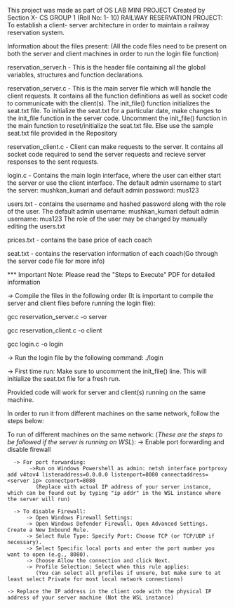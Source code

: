 This project was made as part of OS LAB MINI PROJECT 
Created by Section X- CS GROUP 1 (Roll No: 1- 10)
RAILWAY RESERVATION PROJECT: To establish a client- server architecture in order to maintain a railway reservation system.

Information about the files present:
(All the code files need to be present on both the server and client machines in order to run the login file function)

reservation_server.h - This is the header file containing all the global variables, structures and function declarations.

reservation_server.c - This is the main server file which will handle the client requests. It contains all the function definitions as well as socket code to communicate with the client(s).
                       The init_file() function initializes the seat.txt file. To initialize the seat.txt for a particular date, make changes to the init_file function in the server code.
                       Uncomment the init_file() function in the main function to reset/initialize the seat.txt file. Else use the sample seat.txt file provided in the Repository

reservation_client.c - Client can make requests to the server. It contains all socket code required to send the server requests and recieve server responses to the sent requests.

login.c - Contains the main login interface, where the user can either start the server or use the client interface.
          The default admin username to start the server: mushkan_kumari and default admin password: mus123

users.txt - contains the username and hashed password along with the role of the user.
                 The default admin username: mushkan_kumari 
                 default admin username: mus123
                 The role of the user may be changed by manually editing the users.txt

prices.txt - contains the base price of each coach

seat.txt - contains the reservation information of each coach(Go through the server code file for more info)


*** Important Note: Please read the "Steps to Execute" PDF for detailed information

-> Compile the files in the following order (It is important to compile the server and client files before running the login file):

   gcc reservation_server.c -o server

   gcc reservation_client.c -o client

   gcc login.c -o login

-> Run the login file by the following command:
    ./login

-> First time run:
    Make sure to uncomment the init_file() line. This will initialize the seat.txt file for a fresh run.


Provided code will work for server and client(s) running on the same machine. 

In order to run it from different machines on the same network, follow the steps below:

To run of different machines on the same network:
(*These are the steps to be followed if the server is running on WSL*):
   -> Enable port forwarding and disable firewall

      -> For port forwarding: 
           ->Run on Windows Powershell as admin: netsh interface portproxy add v4tov4 listenaddress=0.0.0.0 listenport=8080 connectaddress=<server ip> connectport=8080
             (Replace with actual IP address of your server instance, which can be found out by typing "ip addr" in the WSL instance where the server will run)
      
      -> To disable Firewall:
          -> Open Windows Firewall Settings:
          -> Open Windows Defender Firewall. Open Advanced Settings. Create a New Inbound Rule.
          -> Select Rule Type: Specify Port: Choose TCP (or TCP/UDP if necessary).
          -> Select Specific local ports and enter the port number you want to open (e.g., 8080).
          -> Choose Allow the connection and click Next.
          -> Profile Selection: Select when this rule applies:
             (You can select all profiles if unsure, but make sure to at least select Private for most local network connections)

    -> Replace the IP address in the client code with the physical IP address of your server machine (Not the WSL instance)










